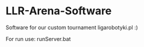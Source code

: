 # LLR-Arena-Software
Software for our custom tournament ligarobotyki.pl :) 

For run use:
runServer.bat
